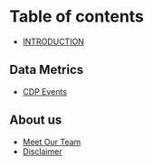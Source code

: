 # Table of contents

* [INTRODUCTION](README.md)

## Data Metrics

* [CDP Events](data-metrics/markdown.md)

## About us

* [Meet Our Team](about-us/meet-our-team.md)
* [Disclaimer](about-us/disclaimer.md)
